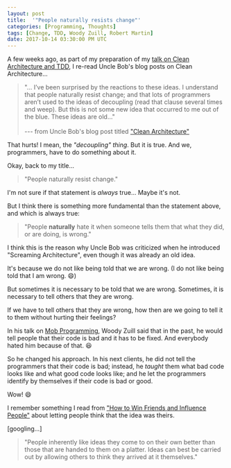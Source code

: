 ```yaml
---
layout: post
title:  '"People naturally resists change"'
categories: [Programming, Thoughts]
tags: [Change, TDD, Woody Zuill, Robert Martin]
date: 2017-10-14 03:30:00 PM UTC
---
```


<!-- October 15, 2017 11:30:00 PM Philippine Time -->


A few weeks ago, as part of my preparation of my [talk on Clean Architecture and TDD](/2017/10/08/clean-architecture-and-tdd-devcon-davao-2017), I re-read Uncle Bob's blog posts on Clean Architecture...

<!--
In response to a critic of ["Screaming Architecture"](http://blog.cleancoder.com/uncle-bob/2011/09/30/Screaming-Architecture.html), Uncle Bob said this:
-->

> "... I’ve been surprised by the reactions to these ideas. I understand that people naturally resist change; and that lots of programmers aren’t used to the ideas of decoupling (read that clause several times and weep). But this is not some new idea that occurred to me out of the blue. These ideas are old..."
<br /><br />
> --- from Uncle Bob's blog post titled ["Clean Architecture"](http://blog.cleancoder.com/uncle-bob/2011/11/22/Clean-Architecture.html)


<!--more-->

That hurts! I mean, the _"decoupling" thing_. But it is true. And we, programmers, have to do something about it.

Okay, back to my title...

> "People naturally resist change."

I'm not sure if that statement is _always_ true... Maybe it's not.

But I think there is something more fundamental than the statement above, and which is always true:

> "People **naturally** hate it when someone tells them that what they did, or are doing, is wrong."

I think this is the reason why Uncle Bob was criticized when he introduced "Screaming Architecture", even though it was already an old idea.

It's because we do not like being told that we are wrong. (I do not like being told that I am wrong. :smile:)

But sometimes it is necessary to be told that we are wrong. Sometimes, it is necessary to tell others that they are wrong.

If we have to tell others that they are wrong, how then are we going to tell it to them without hurting their feelings?

In his talk on [Mob Programming](/2017/10/14/mob-programming-of-woody-zuill), Woody Zuill said that in the past, he would tell people that their code is bad and it has to be fixed. And everybody hated him because of that. :laughing:

So he changed his approach. In his next clients, he did not tell the programmers that their code is bad; instead, he _taught_ them what bad code looks like and what good code looks like; and he let the programmers identify by themselves if their code is bad or good.

Wow! :smile:

I remember something I read from ["How to Win Friends and Influence People"](https://www.bookdepository.com/book/9780091906818?a_aid=jflaga) about letting people think that the idea was theirs.

[googling...]

> "People inherently like ideas they come to on their own better than those that are handed to them on a platter. Ideas can best be carried out by allowing others to think they arrived at it themselves."



<!--
We can learn from Woody Zuill's experience.

If we do not want to hurt others, but we have to tell them that what they are doing is wrong, we look for ways to tell it to them **_indirectly_**.
-->